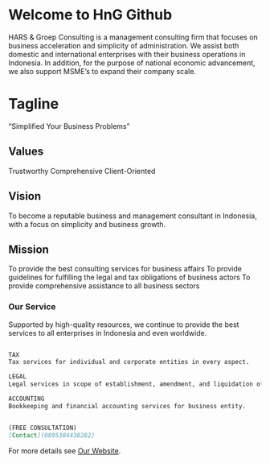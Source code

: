 # Welcome to HnG Github

HARS & Groep Consulting is a management consulting firm that focuses on business acceleration and simplicity of administration. We assist both domestic and international enterprises with their business operations in Indonesia. In addition, for the purpose of national economic advancement, we also support MSME’s to expand their company scale.

# Tagline

“Simplified Your Business Problems”

## **Values**	

Trustworthy
Comprehensive
Client-Oriented

## **Vision**

To become a reputable business and management consultant in Indonesia, with a focus on simplicity and business growth.

## **Mission**

To provide the best consulting services for business affairs
To provide guidelines for fulfilling the legal and tax obligations of business actors
To provide comprehensive assistance to all business sectors




### Our Service

Supported by high-quality resources, we continue to provide the best services to all enterprises in Indonesia and even worldwide.

```markdown

TAX
Tax services for individual and corporate entities in every aspect.

LEGAL
Legal services in scope of establishment, amendment, and liquidation of legal entity.

ACCOUNTING
Bookkeeping and financial accounting services for business entity.


(FREE CONSULTATION)
[Contact](0895384438282)
```

For more details see [Our Website](https://hng.co.id/).
